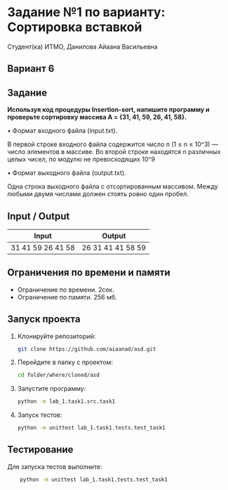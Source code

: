 # Задание №1 по варианту: Сортировка вставкой
Студент(ка) ИТМО, Данилова Айаана Васильевна

## Вариант 6

## Задание
**Используя код процедуры Insertion-sort, напишите программу и проверьте сортировку массива A = {31, 41, 59, 26, 41, 58}.**

• Формат входного файла (input.txt). 

В первой строке входного файла содержится число n (1 ≤ n ≤ 10^3) — число элементов в массиве. Во второй
строке находятся n различных целых чисел, по модулю не превосходящих
10^9

• Формат выходного файла (output.txt).

Одна строка выходного файла с
отсортированным массивом. Между любыми двумя числами должен стоять
ровно один пробел.


## Input / Output 

| Input             | Output            |
|-------------------|-------------------|
| 31 41 59 26 41 58 | 26 31 41 41 58 59 |


## Ограничения по времени и памяти

- Ограничение по времени. 2сек.
- Ограничение по памяти. 256 мб.


## Запуск проекта
1. Клонируйте репозиторий:
   ```bash
   git clone https://github.com/aiaanad/asd.git
   ```
2. Перейдите в папку с проектом:
   ```bash
   cd folder/where/cloned/asd
   ```
3. Запустите программу:
   ```bash
   python -m lab_1.task1.src.task1
   ```

4. Запуск тестов:
   ```bash
   python -m unittest lab_1.task1.tests.test_task1
   ```


## Тестирование
Для запуска тестов выполните:
```bash
    python -m unittest lab_1.task1.tests.test_task1
```

